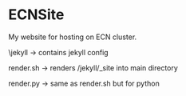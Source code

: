 # ECNSite
My website for hosting on ECN cluster.

\jekyll -> contains jekyll config

render.sh -> renders /jekyll/\_site into main directory

render.py -> same as render.sh but for python
